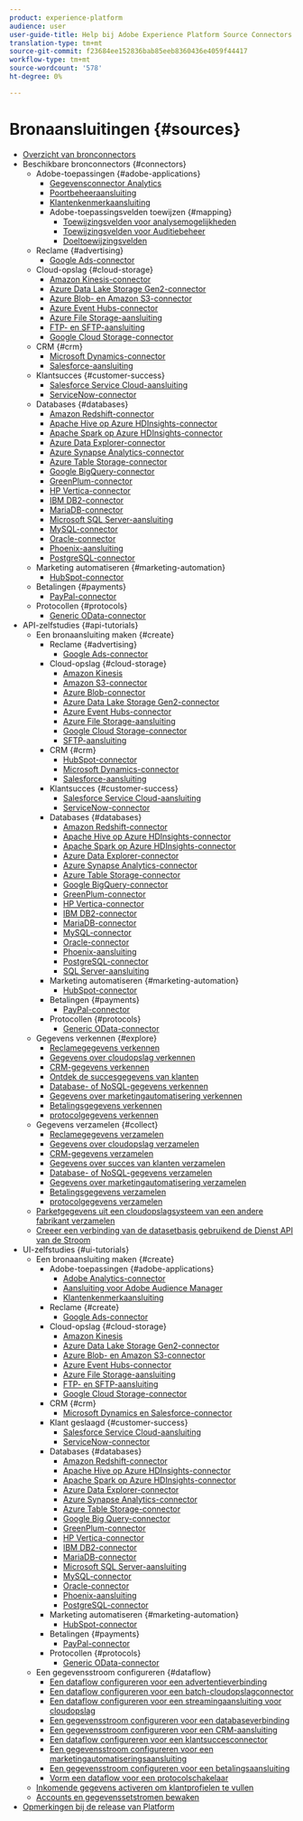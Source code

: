```yaml
---
product: experience-platform
audience: user
user-guide-title: Help bij Adobe Experience Platform Source Connectors
translation-type: tm+mt
source-git-commit: f23684ee152836bab85eeb8360436e4059f44417
workflow-type: tm+mt
source-wordcount: '578'
ht-degree: 0%

---
```



# Bronaansluitingen {#sources}

- [Overzicht van bronconnectors](home.md)
- Beschikbare bronconnectors {#connectors}
   - Adobe-toepassingen {#adobe-applications}
      - [Gegevensconnector Analytics](connectors/adobe-applications/analytics.md)
      - [Poortbeheeraansluiting](connectors/adobe-applications/audience-manager.md)
      - [Klantenkenmerkaansluiting](connectors/adobe-applications/customer-attributes.md)
      - Adobe-toepassingsvelden toewijzen {#mapping}
         - [Toewijzingsvelden voor analysemogelijkheden](connectors/adobe-applications/mapping/analytics.md)
         - [Toewijzingsvelden voor Auditiebeheer](connectors/adobe-applications/mapping/audience-manager.md)
         - [Doeltoewijzingsvelden](connectors/adobe-applications/mapping/target.md)
   - Reclame {#advertising}
      - [Google Ads-connector](connectors/advertising/ads.md)
   - Cloud-opslag {#cloud-storage}
      - [Amazon Kinesis-connector](connectors/cloud-storage/kinesis.md)
      - [Azure Data Lake Storage Gen2-connector](connectors/cloud-storage/adls-gen2.md)
      - [Azure Blob- en Amazon S3-connector](connectors/cloud-storage/blob-s3.md)
      - [Azure Event Hubs-connector](connectors/cloud-storage/eventhub.md)
      - [Azure File Storage-aansluiting](connectors/cloud-storage/azure-file-storage.md)
      - [FTP- en SFTP-aansluiting](connectors/cloud-storage/ftp-sftp.md)
      - [Google Cloud Storage-connector](connectors/cloud-storage/google-cloud-storage.md)
   - CRM {#crm}
      - [Microsoft Dynamics-connector](connectors/crm/ms-dynamics.md)
      - [Salesforce-aansluiting](connectors/crm/salesforce.md)
   - Klantsucces {#customer-success}
      - [Salesforce Service Cloud-aansluiting](connectors/customer-success/salesforce-service-cloud.md)
      - [ServiceNow-connector](connectors/customer-success/servicenow.md)
   - Databases {#databases}
      - [Amazon Redshift-connector](connectors/databases/redshift.md)
      - [Apache Hive op Azure HDInsights-connector](connectors/databases/hive.md)
      - [Apache Spark op Azure HDInsights-connector](connectors/databases/spark.md)
      - [Azure Data Explorer-connector](connectors/databases/data-explorer.md)
      - [Azure Synapse Analytics-connector](connectors/databases/synapse-analytics.md)
      - [Azure Table Storage-connector](connectors/databases/ats.md)
      - [Google BigQuery-connector](connectors/databases/bigquery.md)
      - [GreenPlum-connector](connectors/databases/greenplum.md)
      - [HP Vertica-connector](connectors/databases/hp-vertica.md)
      - [IBM DB2-connector](connectors/databases/ibm-db2.md)
      - [MariaDB-connector](connectors/databases/mariadb.md)
      - [Microsoft SQL Server-aansluiting](connectors/databases/sql-server.md)
      - [MySQL-connector](connectors/databases/mysql.md)
      - [Oracle-connector](connectors/databases/oracle.md)
      - [Phoenix-aansluiting](connectors/databases/phoenix.md)
      - [PostgreSQL-connector](connectors/databases/postgres.md)
   - Marketing automatiseren {#marketing-automation}
      - [HubSpot-connector](connectors/marketing-automation/hubspot.md)
   - Betalingen {#payments}
      - [PayPal-connector](connectors/payments/paypal.md)
   - Protocollen {#protocols}
      - [Generic OData-connector](connectors/protocols/odata.md)
- API-zelfstudies {#api-tutorials}
   - Een bronaansluiting maken {#create}
      - Reclame {#advertising}
         - [Google Ads-connector](tutorials/api/create/advertising/ads.md)
      - Cloud-opslag {#cloud-storage}
         - [Amazon Kinesis](tutorials/api/create/cloud-storage/kinesis.md)
         - [Amazon S3-connector](tutorials/api/create/cloud-storage/s3.md)
         - [Azure Blob-connector](tutorials/api/create/cloud-storage/blob.md)
         - [Azure Data Lake Storage Gen2-connector](tutorials/api/create/cloud-storage/adls-gen2.md)
         - [Azure Event Hubs-connector](tutorials/api/create/cloud-storage/eventhub.md)
         - [Azure File Storage-aansluiting](tutorials/api/create/cloud-storage/azure-file-storage.md)
         - [Google Cloud Storage-connector](tutorials/api/create/cloud-storage/google.md)
         - [SFTP-aansluiting](tutorials/api/create/cloud-storage/sftp.md)
      - CRM {#crm}
         - [HubSpot-connector](tutorials/api/create/crm/hubspot.md)
         - [Microsoft Dynamics-connector](tutorials/api/create/crm/ms-dynamics.md)
         - [Salesforce-aansluiting](tutorials/api/create/crm/salesforce.md)
      - Klantsucces {#customer-success}
         - [Salesforce Service Cloud-aansluiting](tutorials/api/create/customer-success/salesforce-service-cloud.md)
         - [ServiceNow-connector](tutorials/api/create/customer-success/servicenow.md)
      - Databases {#databases}
         - [Amazon Redshift-connector](tutorials/api/create/databases/redshift.md)
         - [Apache Hive op Azure HDInsights-connector](tutorials/api/create/databases/hive.md)
         - [Apache Spark op Azure HDInsights-connector](tutorials/api/create/databases/spark.md)
         - [Azure Data Explorer-connector](tutorials/api/create/databases/data-explorer.md)
         - [Azure Synapse Analytics-connector](tutorials/api/create/databases/synapse-analytics.md)
         - [Azure Table Storage-connector](tutorials/api/create/databases/ats.md)
         - [Google BigQuery-connector](tutorials/api/create/databases/bigquery.md)
         - [GreenPlum-connector](tutorials/api/create/databases/greenplum.md)
         - [HP Vertica-connector](tutorials/api/create/databases/hp-vertica.md)
         - [IBM DB2-connector](tutorials/api/create/databases/ibm-db2.md)
         - [MariaDB-connector](tutorials/api/create/databases/mariadb.md)
         - [MySQL-connector](tutorials/api/create/databases/mysql.md)
         - [Oracle-connector](tutorials/api/create/databases/oracle.md)
         - [Phoenix-aansluiting](tutorials/api/create/databases/phoenix.md)
         - [PostgreSQL-connector](tutorials/api/create/databases/postgres.md)
         - [SQL Server-aansluiting](tutorials/api/create/databases/sql-server.md)
      - Marketing automatiseren {#marketing-automation}
         - [HubSpot-connector](tutorials/api/create/marketing-automation/hubspot.md)
      - Betalingen {#payments}
         - [PayPal-connector](tutorials/api/create/payments/paypal.md)
      - Protocollen {#protocols}
         - [Generic OData-connector](tutorials/api/create/protocols/odata.md)
   - Gegevens verkennen {#explore}
      - [Reclamegegevens verkennen](tutorials/api/explore/advertising.md)
      - [Gegevens over cloudopslag verkennen](tutorials/api/explore/cloud-storage.md)
      - [CRM-gegevens verkennen](tutorials/api/explore/crm.md)
      - [Ontdek de succesgegevens van klanten](tutorials/api/explore/customer-success.md)
      - [Database- of NoSQL-gegevens verkennen](tutorials/api/explore/database-nosql.md)
      - [Gegevens over marketingautomatisering verkennen](tutorials/api/explore/marketing-automation.md)
      - [Betalingsgegevens verkennen](tutorials/api/explore/payments.md)
      - [protocolgegevens verkennen](tutorials/api/explore/protocols.md)
   - Gegevens verzamelen {#collect}
      - [Reclamegegevens verzamelen](tutorials/api/collect/advertising.md)
      - [Gegevens over cloudopslag verzamelen](tutorials/api/collect/cloud-storage.md)
      - [CRM-gegevens verzamelen](tutorials/api/collect/crm.md)
      - [Gegevens over succes van klanten verzamelen](tutorials/api/collect/customer-success.md)
      - [Database- of NoSQL-gegevens verzamelen](tutorials/api/collect/database-nosql.md)
      - [Gegevens over marketingautomatisering verzamelen](tutorials/api/collect/marketing-automation.md)
      - [Betalingsgegevens verzamelen](tutorials/api/collect/payments.md)
      - [protocolgegevens verzamelen](tutorials/api/collect/protocols.md)
   - [Parketgegevens uit een cloudopslagsysteem van een andere fabrikant verzamelen](tutorials/api/cloud-storage-parquet.md)
   - [Creeer een verbinding van de datasetbasis gebruikend de Dienst API van de Stroom](tutorials/api/create-dataset-base-connection.md)
- UI-zelfstudies {#ui-tutorials}
   - Een bronaansluiting maken {#create}
      - Adobe-toepassingen {#adobe-applications}
         - [Adobe Analytics-connector](tutorials/ui/create/adobe-applications/analytics.md)
         - [Aansluiting voor Adobe Audience Manager](tutorials/ui/create/adobe-applications/audience-manager.md)
         - [Klantenkenmerkaansluiting](tutorials/ui/create/adobe-applications/customer-attributes.md)
      - Reclame {#create}
         - [Google Ads-connector](tutorials/ui/create/advertising/ads.md)
      - Cloud-opslag {#cloud-storage}
         - [Amazon Kinesis](tutorials/ui/create/cloud-storage/kinesis.md)
         - [Azure Data Lake Storage Gen2-connector](tutorials/ui/create/cloud-storage/adls-gen2.md)
         - [Azure Blob- en Amazon S3-connector](tutorials/ui/create/cloud-storage/blob-s3.md)
         - [Azure Event Hubs-connector](tutorials/ui/create/cloud-storage/eventhub.md)
         - [Azure File Storage-aansluiting](tutorials/ui/create/cloud-storage/azure-file-storage.md)
         - [FTP- en SFTP-aansluiting](tutorials/ui/create/cloud-storage/ftp-sftp.md)
         - [Google Cloud Storage-connector](tutorials/ui/create/cloud-storage/google-cloud-storage.md)
      - CRM {#crm}
         - [Microsoft Dynamics en Salesforce-connector](tutorials/ui/create/crm/dynamics-salesforce.md)
      - Klant geslaagd {#customer-success}
         - [Salesforce Service Cloud-aansluiting](tutorials/ui/create/customer-success/salesforce-service-cloud.md)
         - [ServiceNow-connector](tutorials/ui/create/customer-success/servicenow.md)
      - Databases {#databases}
         - [Amazon Redshift-connector](tutorials/ui/create/databases/redshift.md)
         - [Apache Hive op Azure HDInsights-connector](tutorials/ui/create/databases/hive.md)
         - [Apache Spark op Azure HDInsights-connector](tutorials/ui/create/databases/spark.md)
         - [Azure Data Explorer-connector](tutorials/ui/create/databases/data-explorer.md)
         - [Azure Synapse Analytics-connector](tutorials/ui/create/databases/synapse-analytics.md)
         - [Azure Table Storage-connector](tutorials/ui/create/databases/ats.md)
         - [Google Big Query-connector](tutorials/ui/create/databases/bigquery.md)
         - [GreenPlum-connector](tutorials/ui/create/databases/greenplum.md)
         - [HP Vertica-connector](tutorials/ui/create/databases/hp-vertica.md)
         - [IBM DB2-connector](tutorials/ui/create/databases/ibm-db2.md)
         - [MariaDB-connector](tutorials/ui/create/databases/mariadb.md)
         - [Microsoft SQL Server-aansluiting](tutorials/ui/create/databases/sql-server.md)
         - [MySQL-connector](tutorials/ui/create/databases/mysql.md)
         - [Oracle-connector](tutorials/ui/create/databases/oracle.md)
         - [Phoenix-aansluiting](tutorials/ui/create/databases/phoenix.md)
         - [PostgreSQL-connector](tutorials/ui/create/databases/postgres.md)
      - Marketing automatiseren {#marketing-automation}
         - [HubSpot-connector](tutorials/ui/create/marketing-automation/hubspot.md)
      - Betalingen {#payments}
         - [PayPal-connector](tutorials/ui/create/payments/paypal.md)
      - Protocollen {#protocols}
         - [Generic OData-connector](tutorials/ui/create/protocols/odata.md)
   - Een gegevensstroom configureren {#dataflow}
      - [Een dataflow configureren voor een advertentieverbinding](tutorials/ui/dataflow/advertising.md)
      - [Een dataflow configureren voor een batch-cloudopslagconnector](tutorials/ui/dataflow/batch/cloud-storage.md)
      - [Een dataflow configureren voor een streamingaansluiting voor cloudopslag](tutorials/ui/dataflow/streaming/cloud-storage.md)
      - [Een gegevensstroom configureren voor een databaseverbinding](tutorials/ui/dataflow/databases.md)
      - [Een gegevensstroom configureren voor een CRM-aansluiting](tutorials/ui/dataflow/crm.md)
      - [Een dataflow configureren voor een klantsuccesconnector](tutorials/ui/dataflow/customer-success.md)
      - [Een gegevensstroom configureren voor een marketingautomatiseringsaansluiting](tutorials/ui/dataflow/marketing-automation.md)
      - [Een gegevensstroom configureren voor een betalingsaansluiting](tutorials/ui/dataflow/payments.md)
      - [Vorm een dataflow voor een protocolschakelaar](tutorials/ui/dataflow/protocols.md)
   - [Inkomende gegevens activeren om klantprofielen te vullen](tutorials/ui/profile.md)
   - [Accounts en gegevenssetstromen bewaken](tutorials/ui/monitor.md)
- [Opmerkingen bij de release van Platform](https://www.adobe.com/go/platform-release-notes-en)
